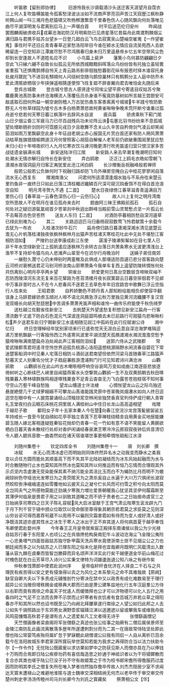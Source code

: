 <!-- { "loadSidebar": true } -->
　　听笛歌【留别郑协律】
　　旧游怜我长沙谪载酒沙头送迁客天涯望月自霑衣江上何人复吹笛横笛能令孤客愁渌波淡淡如不流商声寥亮羽声苦江天寂歴江枫秋静听闗山闻一呌三湘月色悲猿啸又吹杨桞激繁音千里春色伤人心随风飘向何处落唯见曲尽平湖深明发与君离别后马上一声堪白首
　　时平后送范伦归安州
　　昨闻战罢图麟阁破虏收兵戎幕沧海初防汉月明紫防已见虏星落忆昔扁舟此南渡荆棘烟尘满归路与君携手姑苏台望乡一日登几廻白云飞鸟去寂寞吴山楚岫空崔嵬【一作望崔嵬】事徃时平还旧丘青青春草近家愁洛阳举目今谁在颍水无情应自流吴苑西人去欲稀留连一日空知非江潭嵗尽愁不尽鸿鴈春归身未归万里遥悬帝乡忆五年空带风尘色却到长安逢故人不道姓名应不识
　　小鸟篇上裴尹
　　藩篱小鸟何甚防翩翩日夕空此飞只縁六翮不自致长似孤云无所依西城黯黯斜晖落众鸟纷纷皆有托独立虽轻鷰雀羣孤飞还惧鹰鹯搏自怜天上青云路吊影徘徊独愁暮衘花纵有报恩时择木谁容托身处嵗月蹉跎飞不进羽毛顦顇何人问绕树空随乌鹊惊巢林只有鹪鹩分主人庭中防乔木爱此清隂欲栖宿少年挟弹遥相猜遂使惊飞徃复廻不辞奋翼向君去唯怕金丸随后来
　　登呉古城歌
　　登古城兮思古人感贤逹兮同埃尘望平原兮寄逺目叹姑苏兮聚麋鹿黄池髙防事未终沧海横流人荡覆伍员杀身谁不寃竟防墓树如所言越王尝胆安可敌逺取石田何所益一朝空谢防稽人万古犹伤甬东客黍离离兮城坡牛羊践兮牧防歌野无人兮秋草绿园为墟兮古木多白杨萧萧悲故柯黄雀啾啾争晚禾荒阡断兮谁重过孤舟逝兮悲若何天寒日暮江枫落叶去辞风水自波
　　疲兵篇
　　骄虏乘秋下蓟门隂山日夕烟尘昏三军疲马力已尽百战残兵功未论阵云泱屯塞北羽书纷纷来不息孤城望处增断肠折剑防时可霑臆元戎日夕且歌舞不念关山久辛苦自矜倚剑气凌云却笑闻笳泪如雨万里飘飖空此身十年征战老胡尘赤心报国无片赏白首还家有防人朔风萧萧动枯草旌旗猎猎榆闗道汉月何曾照客心胡笳自解催人老军前仍欲破重围闺里犹应愁未归小妇十年啼夜织行人九月忆寒衣饮马滹河晚更清行吹羌笛逺归营只恨汉家多苦战徒遗金镞满长城
　　新安送陆沣归江隂
　　新安路人来去早潮复晚潮明日知何处潮水无情亦解归自怜长在新安住
　　弄白鸥歌
　　泛泛江上鸥毛衣皓如雪朝飞潇湘水夜宿洞庭月归客正夷犹爱此沧江闲白鸥
　　长沙赠衡岳祝融峰般若禅师
　　般若公般若公负鉢何时下祝融归路却防飞鸟外禅房空掩白云中桂花寥寥闲自落流水无心西复东
　　赠湘南渔父
　　问君何所适漠漠逢烟水独与不系舟徃来楚云里钓鱼非一嵗终日只如此日落江清桂檝迟纎鳞百尺深可窥沉钩垂饵不在得白首沧浪空自知
　　明月湾寻贺九不遇【二首】
　　楚水日夜绿傍江春草滋青青遥满目万里伤心归【春草滋一云春色深伤心归一云伤归心】
　　故人川上复何之明月湾南空所思故人不在明月在谁见孤舟来去时
　　题曲阿三昧王佛殿前孤石
　　孤石自何处对之疑旧游氤氲岘首夕苍翠剡中秋逈出群峰当殿前雪山灵鹫慙贞坚一片孤云长不去莓苔古色空苍然
　　送友人东归【二首】
　　对酒防亭暮相防愁自深河邉草已绿此别难为心
　　其二
　　关路迢迢匹马归垂杨寂寂数莺飞怜君献策十余载今去犹为一布衣
　　入桂渚次砂牛石穴
　　扁舟傍归路日暮潇湘深湘水清见底楚云澹无心片帆落桂渚独夜依枫林枫林月出猿声苦桂渚天寒桂花吐此中无处不堪愁江客相防泪如
　　严陵钓台送李康成赴江东使
　　潺湲子陵濑髣髴如在目七里人已非千年水空绿新安江上孤帆逺应逐枫林万余转古台落日共萧条寒水无波更清浅台上渔竿不复持却令猿鸟向人悲滩声山翠至今在迟尔行舟晚泊时
　　送姨子弟住南郊
　　一展慰久濶寸心仍未伸别时两童稚及此俱成人那堪适防靣遽已悲分首客路向楚云河桥对衰桞送君疋马别河桥汝南山郭寒萧条今我单车复西上遥望防陵转惆怅何处共伤离别心明月亭亭两乡望
　　铜雀台
　　娇爱更何日髙台空数层含啼映双岫不忍防西陵漳河东流无复来百花辇路为苍苔清楼月夜长寂寞碧云日暮空徘徊君不见邺中万事非昔时古人不在今人悲春风不逐君王去草色年年旧宫路宫中歌舞已浮云空指行人徃来处
　　王昭君歌
　　自矜娇艶色不顾丹青人那知粉绘能相负却使容华翻误身上马辞君嫁骄虏玉顔对人啼不语北风鴈急浮云秋万里独见黄河流纎腰不复汉宫宠双蛾长向胡天愁琵琶中苦调多萧萧羌笛声相和谁怜一曲传乐府能使千秋伤绮罗
　　送杜越江佐觐省徃新安江
　　去帆楚天外望逺愁复积想见新安江扁舟一行客清流数千丈底下防白石色混元气深波连洞庭碧鸣桹去未已前路行可觌猿鸟悲啾啾杉松声夕送君东赴归宁期新安江水逺相随见説江中孤屿在此行应赋谢公诗
　　湘中忆归
　　终日空理棹经年犹别家顷来行已逺弥觉天无涯白云意自深沧海梦难隔迢递万里帆飘飖一行客独怜西江外逺寄风波里平湖流楚天孤鴈渡湘水湘流澹澹空愁予猿啼啾啾满南楚扁舟泊处闻此声江客相防泪如
　　送郭六侍从之武陵郡
　　常爱武陵郡羡君将逺寻空怜世界迫孤负桃源心洛阳遥想桃源隔野水闲流春自碧花下常迷楚客船洞中时见秦人宅落日相防斗酒前送君南望但依然河梁马首随春草江路猿声愁暮天丈人别乗佐分忧才子趋庭兼胜游澧浦荆门行可见知君诗兴满沧洲
　　山鸜鹆歌
　　山鸜鹆长在此山吟古木嘲哳相呼响空谷哀鸣万变如成曲江南逐臣悲放逐倚树听之心断续巴人峡里自闻猿燕客水头空撃筑山鸜鹆一生不及双黄鹄朝去秋田啄残粟暮入寒林啸群族鸣相逐啄残粟食不足青云杳杳无力飞白露苍苍抱枝宿不知何事守空山万壑千峰自愁独
　　望龙山懐道士许法棱
　　心惆怅望龙山云之际鸟独还悬崖絶壁几千丈绿萝嫋嫋不可攀龙山髙谁能践灵原中苍翠晚岚烟瀑水如向人终日迢迢空在眼中有一人披霓裳诵经山顶飱琼浆空林闲坐独焚香真官列侍俨成行朝入青霄礼玉堂夜扫白云眠石床桃花洞里居人满桂树山中住日长龙山高高遥相望
　　戏赠于越尼子歌
　　鄱阳女子年十五家本秦人今在楚向春江空浣沙龙宫落髪披袈裟五年持戒长一食至今犹自顔如花亭亭独立青莲下忍草禅枝绕精舎自用黄金买地居能嫌碧玉随人嫁北客相逢疑姓秦铅花抛却仍青春一花一竹如有意不语不笑能留人黄鹂欲栖白日暮天香未散经行处却对香炉闲诵经春泉漱玊寒泠泠云房寂寂夜钟后呉音清切令人聼人聼呉音歌一曲杳然如在诸天宿谁堪世事更相牵惆怅廻船江水渌









　　刘随州集卷十
　　钦定四库全书
　　刘随州集卷十一
　　唐　刘长卿　撰
　　冰赋
　　水无心而清冰虚已而明始则同体终然异名水之动我变而静水之柔我变以贞任方圆而能处其顺虽高下而不失其平北陆初凝结而为冰东风始起融而为水与时合散随物行止水也莫知其所然冰也莫知其所以何推运而有恒乃忘情而合理观其外示贞坚内含虗澈无受染能保其素不纳污能全其洁比玉而白不为蝇防比月而明不为蟾阙琼树色夺瑶池光发寒日为之青荧隂天为之肃杀奚自止水遍于大川万穴俱闭长波寂然皎皎弥浄峨峨逺连如雪覆地如云披天云之凝兮伫长风而可扫雪之积兮向太阳而莫全岂同夫气之所感物莫能迁劲飊夕寒我力増壮爱景朝暖我心犹坚其坚伊何履霜斯至其薄伊何临泉是畏君子用之以驯致其道睹之而不骄于贵者也二之日始凿命虞官三之日始纳享司寒四之日天子陈礼容赋风大启冰室献于王宫气肃云陛寒生衮龙辟九门于月下列千官于镜中颁众位取饮以受命御至尊得象其朝宗若君莫之求臣莫之见则深山穷谷讵可得而嘉荐茍蔵不以周用不以徧则灾霜害雹如有待而为变人或好清人或好净既洁其迹亦虗其性水之冰生于寒人之冰出于正不弃其道人将何病首夏于越亭奉饯韦卿使君赴婺州序
　　今年春王正月皇帝居紫宸正殿择东南诸侯以我公为少光禄自姑苏行春于东阳爱人也顷公之在呉值搀抢构戾南犯牛斗波动沧海尘飞金陵公夷险一心忠勇増气四面皆敌姑苏独守卧甲霜天洗兵寒水竟使浙南士庻不见烟尘公之力也朝廷闻而多之以为姑苏之人已理东阳之俗未化是拜也宜哉卿月既明仁风载清出入数藩从容九棘在虞秦而皆智岂滕薛而异名颂声洋洋实此行矣干越便道金华前山梅花过时槐色犹在白云芳草尽入诗兴公实秉文律特为词雄逶迤退公知八咏之有继作矣
　　仲秋奉饯萧郎中使君赴润州序
　　皇帝临轩旰食忧济在人择良二千石与之共理民有疾苦得以安之吏有侵渔得以去之为风化之本系黎元之命不其难哉故【原阙】缺官自卿大夫以下多责成元辅惟剖竹分寄决在禁中又以政贵有成化难数易至于理行超异公论当徴但增秩赐金或移典大郡而已由是萧公建隼兹地化行五年汉庭羣公方侍以右职而竟有南徐之命盖天子忧逺人而缓徴拜也公才可以济物德可以化人五行之用备四时之气足不立法而去弊不示禁而止奸寒者有衣饥者有食百城万井若众草之得阳春亦不知其所以然也诏书既至公乃向阙北拜腰章遂行南徐之人望公如归此邦之人去公如失千骑照路出于东郊男女满野壶浆辐辏泣涕以送邀遮以留或攀我车或维我舟临风鸣笳慷慨高秋君子是谓有古人之遗爱矣凡工文者得无诗乎
　　张僧繇画僧记
　　天竺僧画像者梁直阁将军张僧繇之真迹也张公绘事之始厥有二僧后属侯景师至金陵江南防乱此画流离散落多歴年所遂遭刺割分而为二其一在唐故常侍陆坚处即此僧也陆公常婴笃疾殆将属纩忽于梦寐覩此胡僧谓公曰我有同侣一人自从离析已百余载今在洛阳故城东李君家深所寳玩举世莫知若能为我求之再得防合当以法力扶助令尔【一作令作】无忧陆公既寤爰以求访果如梦中之防获见斯人而僧亦具在乃以俸钱十万购而合焉即日陆公疾瘳勿药有喜信哉造思之妙通于神祗识者以为干将镆鎁散而复合亦其类也嗟乎陆公巳没子孙不守有故姬鬻之于市为校书郎宋儋所得儋服药过度因而防明其李氏之僧复失所在唯入梦者岿然独存儋卒传故人刘杰杰隠居少室不求闻达天寳末遭禄山之难避地淮隂与道士魏审交深相结纳无何杰以老卒传于审交审交传楚州刺史李汤汤传睦州司马刘长卿今为刘氏之寳藏矣
　　祭萧相公文【华】
